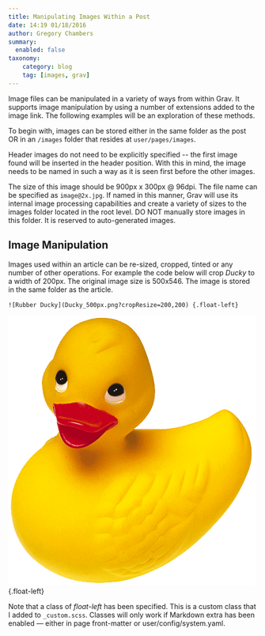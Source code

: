 ```yaml
---
title: Manipulating Images Within a Post
date: 14:19 01/18/2016
author: Gregory Chambers
summary:
  enabled: false
taxonomy:
    category: blog
    tag: [images, grav]
---
```


Image files can be manipulated in a variety of ways from within Grav. It supports image manipulation by using a number of extensions added to the image link. The following examples will be an exploration of these methods.

To begin with, images can be stored either in the same folder as the post OR in an `/images` folder that resides at `user/pages/images`.

Header images do not need to be explicitly specified -- the first image found will be inserted in the header position. With this in mind, the image needs to be named in such a way as it is seen first before the other images.

The size of this image should be 900px x 300px @ 96dpi. The file name can be specified as `image@2x.jpg`. If named in this manner, Grav will use its internal image processing capabilities and create a variety of sizes to the images folder located in the root level. DO NOT manually store images in this folder. It is reserved to auto-generated images.

## Image Manipulation
Images used within an article can be re-sized, cropped, tinted or any number of other operations. For example the code below will crop _Ducky_ to a width of 200px. The original image size is 500x546. The image is stored in the same folder as the article.

```markup
![Rubber Ducky](Ducky_500px.png?cropResize=200,200) {.float-left}
```
![Rubber Ducky](Ducky_500px.png?cropResize=200,200) {.float-left}

Note that a class of _float-left_ has been specified. This is a custom class that I added to `_custom.scss`. Classes will only work if Markdown extra has been enabled &mdash; either in page front-matter or user/config/system.yaml.


